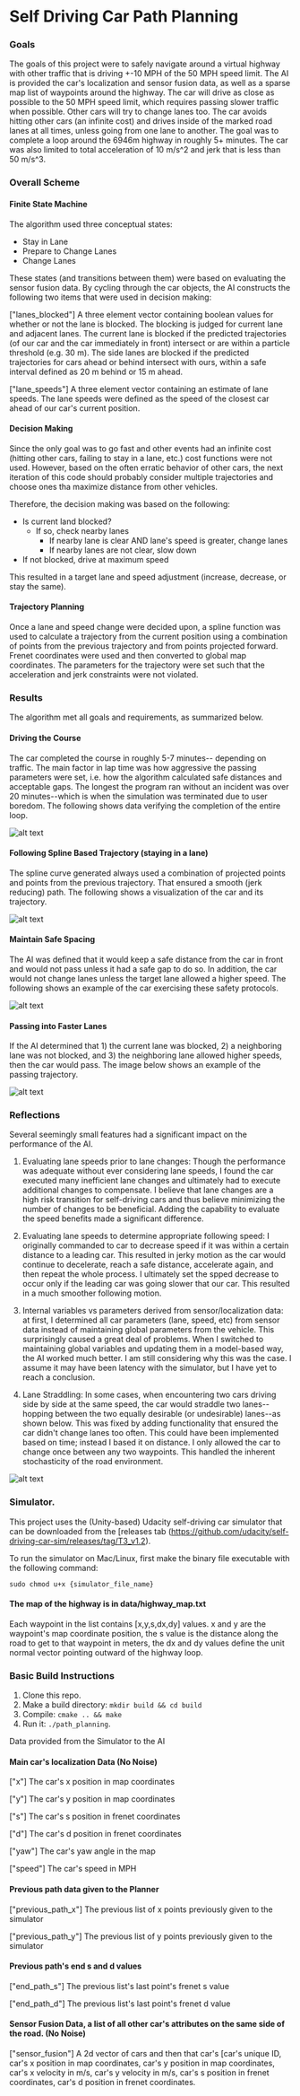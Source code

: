 # Self Driving Car Path Planning

### Goals
The goals of this project were to safely navigate around a virtual highway with other traffic that is driving +-10 MPH of the 50 MPH speed limit. The AI is provided the car's localization and sensor fusion data, as well as a sparse map list of waypoints around the highway. The car will drive as close as possible to the 50 MPH speed limit, which requires passing slower traffic when possible. Other cars will try to change lanes too. The car avoids hitting other cars (an infinite cost) and drives inside of the marked road lanes at all times, unless going from one lane to another. The goal was to complete a loop around the 6946m highway in roughly 5+ minutes. The car was also limited to total acceleration of 10 m/s^2 and jerk that is less than 50 m/s^3.

[//]: # (Image References)

[image1]: ./behavior1.png "Complete Track"
[image2]: ./behavior2.png "Follow Path"
[image3]: ./behavior3.png "Maintain Spacing and Speed"
[image4]: ./behavior4.png "Change Lanes"
[image5]: ./behavior5.png "Lane Straddling"

### Overall Scheme

#### Finite State Machine

The algorithm used three conceptual states:  
- Stay in Lane
- Prepare to Change Lanes
- Change Lanes

These states (and transitions between them) were based on evaluating the sensor fusion data. By cycling through the car objects, the AI constructs the following two items that were used in decision making:

["lanes_blocked"] A three element vector containing boolean values for whether or not the lane is blocked. The blocking is judged for current lane and adjacent lanes. The current lane is blocked if the predicted trajectories (of our car and the car  immediately in front) intersect or are within a particle threshold (e.g. 30 m). The side lanes are blocked if the predicted trajectories for cars ahead or behind intersect with ours, within a safe interval defined as 20 m behind or 15 m ahead.

["lane_speeds"] A three element vector containing an estimate of lane speeds. The lane speeds were defined as the speed of the closest car ahead of our car's current position.

#### Decision Making

Since the only goal was to go fast and other events had an infinite cost (hitting other cars, failing to stay in a lane, etc.) cost functions were not used. However, based on the often erratic behavior of other cars, the next iteration of this code should probably consider multiple trajectories and choose ones tha maximize distance from other vehicles.

Therefore, the decision making was based on the following:

- Is current land blocked?
    - If so, check nearby lanes
       - If nearby lane is clear AND lane's speed is greater, change lanes
      - If nearby lanes are not clear, slow down
- If not blocked, drive at maximum speed

This resulted in a target lane and speed adjustment (increase, decrease, or stay the same).

#### Trajectory Planning

Once a lane and speed change were decided upon, a spline function was used to calculate a trajectory from the current position using a combination of points from the previous trajectory and from points projected forward. Frenet coordinates were used and then converted to global map coordinates. The parameters for the trajectory were set such that the acceleration and jerk constraints were not violated.


### Results

The algorithm met all goals and requirements, as summarized below.

#### Driving the Course

The car completed the course in roughly 5-7 minutes-- depending on traffic. The main factor in lap time was how aggressive the passing parameters were set, i.e. how the algorithm calculated safe distances and acceptable gaps. The longest the program ran without an incident was over 20 minutes--which is when the simulation was terminated due to user boredom. The following shows data verifying the completion of the entire loop.

![alt text][image1]

#### Following Spline Based Trajectory (staying in a lane)

The spline curve generated always used a combination of projected points and points from the previous trajectory.  That ensured a smooth (jerk reducing) path. The following shows a visualization of the car and its trajectory.

![alt text][image2]

#### Maintain Safe Spacing 

The AI was defined that it would keep a safe distance from the car in front and would not pass unless it had a safe gap to do so. In addition, the car would not change lanes unless the target lane allowed a higher speed. The following shows an example of the car exercising these safety protocols.

![alt text][image3]

#### Passing into Faster Lanes

If the AI determined that 1) the current lane was blocked, 2) a neighboring lane was not blocked, and 3) the neighboring lane allowed higher speeds, then the car would pass. The image below shows an example of the passing trajectory.

![alt text][image4]

### Reflections

Several seemingly small features had a significant impact on the performance of the AI.

1) Evaluating lane speeds prior to lane changes: Though the performance was adequate without ever considering lane speeds, I found the car executed many inefficient lane changes and ultimately had to execute additional changes to compensate. I believe that lane changes are a high risk transition for self-driving cars and thus believe minimizing the number of changes to be beneficial. Adding the capability to evaluate the speed benefits made a significant difference.

2) Evaluating lane speeds to determine appropriate following speed: I originally commanded to car to decrease speed if it was within a certain distance to a leading car. This resulted in jerky motion as the car would continue to decelerate, reach a safe distance, accelerate again, and then repeat the whole process. I ultimately set the spped decrease to occur only if the leading car was going slower that our car. This resulted in a much smoother following motion.

3) Internal variables vs parameters derived from sensor/localization data: at first, I determined all car parameters (lane, speed, etc) from sensor data instead of maintaining global parameters from the vehicle. This surprisingly caused a great deal of problems. When I switched to maintaining global variables and updating them in a model-based way, the AI worked much better. I am still considering why this was the case. I assume it may have been latency with the simulator, but I have yet to reach a conclusion.

4) Lane Straddling: In some cases, when encountering two cars driving side by side at the same speed, the car would straddle two lanes--hopping between the two equally desirable (or undesirable) lanes--as shown below.  This was fixed by adding functionality that ensured the car didn't change lanes too often. This could have been implemented based on time; instead I based it on distance. I only allowed the car to change once between any two waypoints. This handled the inherent stochasticity of the road environment.

![alt text][image5]


### Simulator.
This project uses the (Unity-based) Udacity self-driving car simulator that can be downloaded from the [releases tab (https://github.com/udacity/self-driving-car-sim/releases/tag/T3_v1.2).  

To run the simulator on Mac/Linux, first make the binary file executable with the following command:
```shell
sudo chmod u+x {simulator_file_name}
```

#### The map of the highway is in data/highway_map.txt
Each waypoint in the list contains  [x,y,s,dx,dy] values. x and y are the waypoint's map coordinate position, the s value is the distance along the road to get to that waypoint in meters, the dx and dy values define the unit normal vector pointing outward of the highway loop.

### Basic Build Instructions

1. Clone this repo.
2. Make a build directory: `mkdir build && cd build`
3. Compile: `cmake .. && make`
4. Run it: `./path_planning`.

Data provided from the Simulator to the AI

#### Main car's localization Data (No Noise)

["x"] The car's x position in map coordinates

["y"] The car's y position in map coordinates

["s"] The car's s position in frenet coordinates

["d"] The car's d position in frenet coordinates

["yaw"] The car's yaw angle in the map

["speed"] The car's speed in MPH

#### Previous path data given to the Planner

["previous_path_x"] The previous list of x points previously given to the simulator

["previous_path_y"] The previous list of y points previously given to the simulator

#### Previous path's end s and d values 

["end_path_s"] The previous list's last point's frenet s value

["end_path_d"] The previous list's last point's frenet d value

#### Sensor Fusion Data, a list of all other car's attributes on the same side of the road. (No Noise)

["sensor_fusion"] A 2d vector of cars and then that car's [car's unique ID, car's x position in map coordinates, car's y position in map coordinates, car's x velocity in m/s, car's y velocity in m/s, car's s position in frenet coordinates, car's d position in frenet coordinates. 


